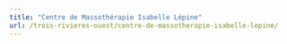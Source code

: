 ```yaml
---
title: "Centre de Massothérapie Isabelle Lépine"
url: /trois-rivieres-ouest/centre-de-massotherapie-isabelle-lepine/
---
```

